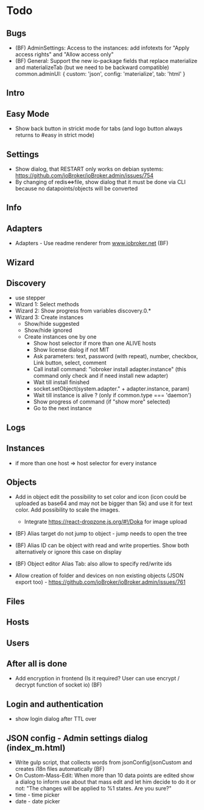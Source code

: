 # Todo

## Bugs
- (BF) AdminSettings: Access to the instances: add infotexts for "Apply access rights" and "Allow access only"
- (BF) General: Support the new io-package fields that replace materialize and materializeTab (but we need to be backward compatible)
  common.adminUI: {
  custom: 'json',
  config: 'materialize',
  tab: 'html'
  }

## Intro

## Easy Mode
- Show back button in strickt mode for tabs (and logo button always returns to #easy in strict mode) 

## Settings
- Show dialog, that RESTART only works on debian systems: https://github.com/ioBroker/ioBroker.admin/issues/754
- By changing of redis<=>file, show dialog that it must be done via CLI because no datapoints/objects will be converted
  
## Info

## Adapters
- Adapters - Use readme renderer from www.iobroker.net (BF)

## Wizard

## Discovery
- use stepper
- Wizard 1: Select methods
- Wizard 2: Show progress from variables discovery.0.*
- Wizard 3: Create instances
  - Show/hide suggested
  - Show/hide ignored
  - Create instances one by one
    - Show host selector if more than one ALIVE hosts
    - Show license dialog if not MIT
    - Ask parameters: text, password (with repeat), number, checkbox, Link button, select, comment
    - Call install command: "iobroker install adapter.instance" (this command only check and if need install new adapter)
    - Wait till install finished
    - socket.setObject(system.adapter." + adapter.instance, param)
    - Wait till instance is alive ? (only if common.type === 'daemon')
    - Show progress of command (if "show more" selected)
    - Go to the next instance

## Logs

## Instances
- if more than one host => host selector for every instance

## Objects
- Add in object edit the possibility to set color and icon (icon could be uploaded as base64 and may not be bigger than 5k) and use it for text color. Add possibility to scale the images.
  - Integrate https://react-dropzone.js.org/#!/Doka for image upload

- (BF) Alias target do not jump to object - jump needs to open the tree
- (BF) Alias ID can be object with read and write properties. Show both alternatively or ignore this case on display
- (BF) Object editor Alias Tab: also allow to specify red/write ids

- Allow creation of folder and devices on non existing objects (JSON export too) - https://github.com/ioBroker/ioBroker.admin/issues/761

## Files

## Hosts

## Users

## After all is done
- Add encryption in frontend (Is it required? User can use encrypt / decrypt function of socket io) (BF)

## Login and authentication
- show login dialog after TTL over

## JSON config - Admin settings dialog (index_m.html)
- Write gulp script, that collects words from jsonConfig/jsonCustom and creates i18n files automatically (BF)
- On Custom-Mass-Edit: When more than 10 data points are edited show a dialog to inform use about that mass edit and let him decide to do it or not: "The changes will be applied to %1 states. Are you sure?"
- time - time picker
- date - date picker
